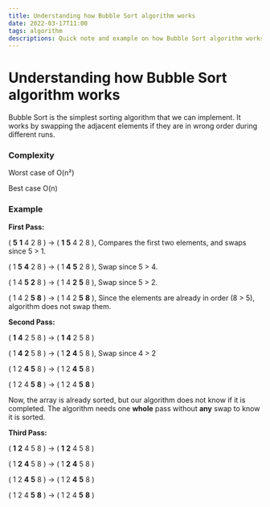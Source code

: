 ```yaml
---
title: Understanding how Bubble Sort algorithm works
date: 2022-03-17T11:00
tags: algorithm
descriptions: Quick note and example on how Bubble Sort algorithm works.
---
```

# Understanding how Bubble Sort algorithm works

Bubble Sort is the simplest sorting algorithm that we can implement.
It works by swapping the adjacent elements if they are in wrong order during different runs.

### Complexity

Worst case of O(n²)

Best case O(n)

### Example

**First Pass:**

( **5** **1** 4 2 8 )  -> ( **1** **5** 4 2 8 ), Compares the first two elements, and swaps since 5 > 1.

( 1 **5** **4** 2 8 )  -> ( 1 **4** **5** 2 8 ), Swap since 5 > 4.

( 1 4 **5** **2** 8 )  -> ( 1 4 **2** **5** 8 ), Swap since 5 > 2.

( 1 4 2 **5** **8** )  -> ( 1 4 2 **5** **8** ), Since the elements are already in order (8 > 5), algorithm does not swap them.

**Second Pass:**

( **1** **4** 2 5 8 )  -> ( **1** **4** 2 5 8 )

( 1 **4** **2** 5 8 )  -> ( 1 **2** **4** 5 8 ), Swap since 4 > 2

( 1 2 **4** **5** 8 )  -> ( 1 2 **4** **5** 8 )

( 1 2 4 **5** **8** )  -> ( 1 2 4 **5** **8** ) 

Now, the array is already sorted, but our algorithm does not know if it is completed. The algorithm needs one **whole** pass without **any** swap to know it is sorted.

**Third Pass:**

( **1** **2** 4 5 8 )  -> ( **1** **2** 4 5 8 )

( 1 **2** **4** 5 8 )  -> ( 1 **2** **4** 5 8 )

( 1 2 **4** **5** 8 )  -> ( 1 2 **4** **5** 8 )

( 1 2 4 **5** **8** )  -> ( 1 2 4 **5** **8** )